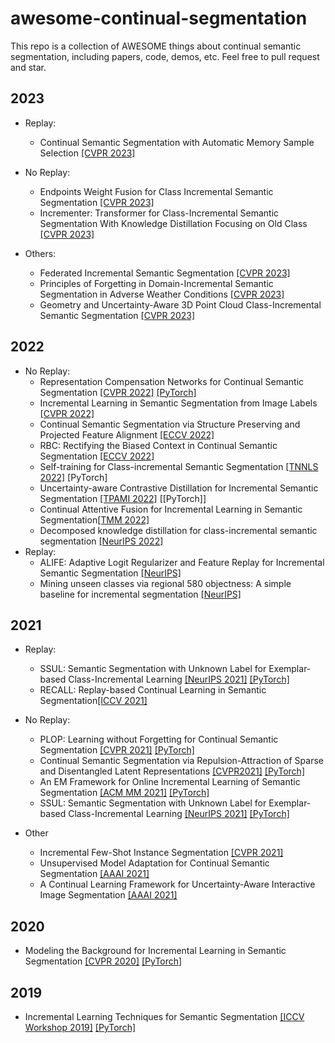 # awesome-continual-segmentation
This repo is a collection of AWESOME things about continual semantic segmentation, including papers, code, demos, etc. Feel free to pull request and star.

## 2023
- Replay:
  - Continual Semantic Segmentation with Automatic Memory Sample Selection [[CVPR 2023]](https://arxiv.org/pdf/2304.05015)
  
- No Replay:
  - Endpoints Weight Fusion for Class Incremental Semantic Segmentation [[CVPR 2023]](https://openaccess.thecvf.com/content/CVPR2023/papers/Xiao_Endpoints_Weight_Fusion_for_Class_Incremental_Semantic_Segmentation_CVPR_2023_paper.pdf)
  - Incrementer: Transformer for Class-Incremental Semantic Segmentation With Knowledge Distillation Focusing on Old Class [[CVPR 2023]](https://openaccess.thecvf.com/content/CVPR2023/papers/Shang_Incrementer_Transformer_for_Class-Incremental_Semantic_Segmentation_With_Knowledge_Distillation_Focusing_CVPR_2023_paper.pdf)
    
    
- Others:
  - Federated Incremental Semantic Segmentation [[CVPR 2023]](https://arxiv.org/pdf/2304.04620)
  - Principles of Forgetting in Domain-Incremental Semantic Segmentation in Adverse Weather Conditions [[CVPR 2023]](https://openaccess.thecvf.com/content/CVPR2023/html/Kalb_Principles_of_Forgetting_in_Domain-Incremental_Semantic_Segmentation_in_Adverse_Weather_CVPR_2023_paper.html)
  - Geometry and Uncertainty-Aware 3D Point Cloud Class-Incremental Semantic Segmentation [[CVPR 2023]](https://openaccess.thecvf.com/content/CVPR2023/html/Yang_Geometry_and_Uncertainty-Aware_3D_Point_Cloud_Class-Incremental_Semantic_Segmentation_CVPR_2023_paper.html)

## 2022
- No Replay:
  - Representation Compensation Networks for Continual Semantic Segmentation [[CVPR 2022]](https://arxiv.org/abs/2203.05402) [[PyTorch]](https://github.com/zhangchbin/RCIL)
  - Incremental Learning in Semantic Segmentation from Image Labels [[CVPR 2022]](https://arxiv.org/pdf/2112.01882.pdf)
  - Continual Semantic Segmentation via Structure Preserving and Projected Feature Alignment [[ECCV 2022]](https://dl.acm.org/doi/10.1007/978-3-031-19818-2_20)
  - RBC: Rectifying the Biased Context in Continual Semantic Segmentation [[ECCV 2022]](https://arxiv.org/pdf/2203.08404v1.pdf)
  - Self-training for Class-incremental Semantic Segmentation [[TNNLS 2022]](https://arxiv.org/abs/2012.03362) [PyTorch]
  - Uncertainty-aware Contrastive Distillation for Incremental Semantic Segmentation [[TPAMI 2022]](https://arxiv.org/pdf/2203.14098.pdf) [[PyTorch]]
  - Continual Attentive Fusion for Incremental Learning in Semantic Segmentation[[TMM 2022]](https://arxiv.org/pdf/2202.00432.pdf)
  - Decomposed knowledge distillation for class-incremental semantic segmentation [[NeurIPS 2022]](https://proceedings.neurips.cc/paper_files/paper/2022/file/439bf902de1807088d8b731ca20b0777-Paper-Conference.pdf)
- Replay:
  - ALIFE: Adaptive Logit Regularizer and Feature Replay for Incremental Semantic Segmentation [[NeurIPS]](https://arxiv.org/abs/2210.06816)
  - Mining unseen classes via regional 580 objectness: A simple baseline for incremental segmentation [[NeurIPS]](https://proceedings.neurips.cc/paper_files/paper/2022/file/99b419554537c66bf27e5eb7a74c7de4-Paper-Conference.pdf)



## 2021
- Replay:
  - SSUL: Semantic Segmentation with Unknown Label for Exemplar-based Class-Incremental Learning [[NeurIPS 2021]](https://proceedings.neurips.cc/paper/2021/file/5a9542c773018268fc6271f7afeea969-Paper.pdf) [[PyTorch]](https://github.com/clovaai/SSUL)
  - RECALL: Replay-based Continual Learning in Semantic Segmentation[[ICCV 2021]](https://arxiv.org/abs/2108.03673v1)

- No Replay:
  - PLOP: Learning without Forgetting for Continual Semantic Segmentation [[CVPR 2021]](https://arxiv.org/abs/2011.11390) [[PyTorch]](https://github.com/arthurdouillard/CVPR2021_PLOP)
  - Continual Semantic Segmentation via Repulsion-Attraction of Sparse and Disentangled Latent Representations [[CVPR2021]](https://arxiv.org/abs/2103.06342) [[PyTorch]](https://github.com/LTTM/SDR)
  - An EM Framework for Online Incremental Learning of Semantic Segmentation [[ACM MM 2021]](https://arxiv.org/pdf/2108.03613.pdf) [[PyTorch]](https://github.com/Rhyssiyan/Online.Inc.Seg-Pytorch)
  - SSUL: Semantic Segmentation with Unknown Label for Exemplar-based Class-Incremental Learning [[NeurIPS 2021]](https://proceedings.neurips.cc/paper/2021/file/5a9542c773018268fc6271f7afeea969-Paper.pdf) [[PyTorch]](https://github.com/clovaai/SSUL)

- Other 
  - Incremental Few-Shot Instance Segmentation [[CVPR 2021]](https://arxiv.org/abs/2108.03673v1)
  - Unsupervised Model Adaptation for Continual Semantic Segmentation [[AAAI 2021]](https://arxiv.org/abs/2009.12518)
  - A Continual Learning Framework for Uncertainty-Aware Interactive Image Segmentation [[AAAI 2021]](https://www.aaai.org/AAAI21Papers/AAAI-2989.ZhengE.pdf)


## 2020
- Modeling the Background for Incremental Learning in Semantic Segmentation [[CVPR 2020]](https://arxiv.org/abs/2002.00718) [[PyTorch]](https://github.com/fcdl94/MiB)

## 2019
- Incremental Learning Techniques for Semantic Segmentation [[ICCV Workshop 2019]](https://arxiv.org/abs/1907.13372) [[PyTorch]](https://github.com/LTTM/IL-SemSegm)
